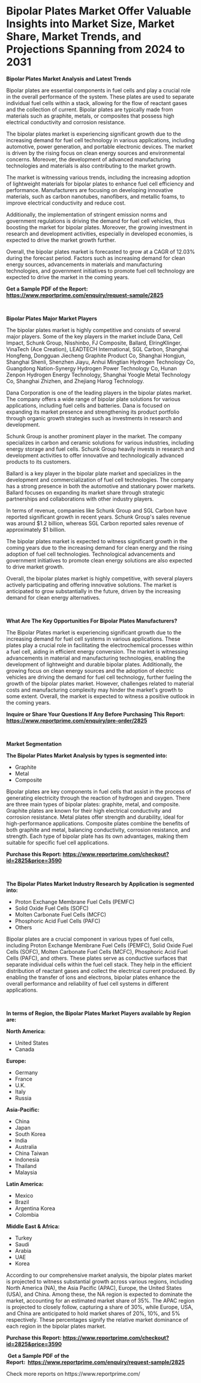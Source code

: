 <p><h1>Bipolar Plates Market Offer Valuable Insights into Market Size, Market Share, Market Trends, and Projections Spanning from 2024 to 2031</h1></p><p><strong>Bipolar Plates Market Analysis and Latest Trends</strong></p>
<p><p>Bipolar plates are essential components in fuel cells and play a crucial role in the overall performance of the system. These plates are used to separate individual fuel cells within a stack, allowing for the flow of reactant gases and the collection of current. Bipolar plates are typically made from materials such as graphite, metals, or composites that possess high electrical conductivity and corrosion resistance.</p><p>The bipolar plates market is experiencing significant growth due to the increasing demand for fuel cell technology in various applications, including automotive, power generation, and portable electronic devices. The market is driven by the rising focus on clean energy sources and environmental concerns. Moreover, the development of advanced manufacturing technologies and materials is also contributing to the market growth.</p><p>The market is witnessing various trends, including the increasing adoption of lightweight materials for bipolar plates to enhance fuel cell efficiency and performance. Manufacturers are focusing on developing innovative materials, such as carbon nanotubes, nanofibers, and metallic foams, to improve electrical conductivity and reduce cost.</p><p>Additionally, the implementation of stringent emission norms and government regulations is driving the demand for fuel cell vehicles, thus boosting the market for bipolar plates. Moreover, the growing investment in research and development activities, especially in developed economies, is expected to drive the market growth further.</p><p>Overall, the bipolar plates market is forecasted to grow at a CAGR of 12.03% during the forecast period. Factors such as increasing demand for clean energy sources, advancements in materials and manufacturing technologies, and government initiatives to promote fuel cell technology are expected to drive the market in the coming years.</p></p>
<p><strong>Get a Sample PDF of the Report:&nbsp; <a href="https://www.reportprime.com/enquiry/request-sample/2825">https://www.reportprime.com/enquiry/request-sample/2825</a></strong></p>
<p>&nbsp;</p>
<p><strong>Bipolar Plates Major Market Players</strong></p>
<p><p>The bipolar plates market is highly competitive and consists of several major players. Some of the key players in the market include Dana, Cell Impact, Schunk Group, Nisshinbo, FJ Composite, Ballard, ElringKlinger, VinaTech (Ace Creation), LEADTECH International, SGL Carbon, Shanghai Hongfeng, Dongguan Jiecheng Graphite Product Co, Shanghai Hongjun, Shanghai Shenli, Shenzhen Jiayu, Anhui Mingtian Hydrogen Technology Co, Guangdong Nation-Synergy Hydrogen Power Technology Co, Hunan Zenpon Hydrogen Energy Technology, Shanghai Yoogle Metal Technology Co, Shanghai Zhizhen, and Zhejiang Harog Technology.</p><p>Dana Corporation is one of the leading players in the bipolar plates market. The company offers a wide range of bipolar plate solutions for various applications, including fuel cells and batteries. Dana is focused on expanding its market presence and strengthening its product portfolio through organic growth strategies such as investments in research and development. </p><p>Schunk Group is another prominent player in the market. The company specializes in carbon and ceramic solutions for various industries, including energy storage and fuel cells. Schunk Group heavily invests in research and development activities to offer innovative and technologically advanced products to its customers.</p><p>Ballard is a key player in the bipolar plate market and specializes in the development and commercialization of fuel cell technologies. The company has a strong presence in both the automotive and stationary power markets. Ballard focuses on expanding its market share through strategic partnerships and collaborations with other industry players.</p><p>In terms of revenue, companies like Schunk Group and SGL Carbon have reported significant growth in recent years. Schunk Group's sales revenue was around $1.2 billion, whereas SGL Carbon reported sales revenue of approximately $1 billion.</p><p>The bipolar plates market is expected to witness significant growth in the coming years due to the increasing demand for clean energy and the rising adoption of fuel cell technologies. Technological advancements and government initiatives to promote clean energy solutions are also expected to drive market growth.</p><p>Overall, the bipolar plates market is highly competitive, with several players actively participating and offering innovative solutions. The market is anticipated to grow substantially in the future, driven by the increasing demand for clean energy alternatives.</p></p>
<p>&nbsp;</p>
<p><strong>What Are The Key Opportunities For Bipolar Plates Manufacturers?</strong></p>
<p><p>The Bipolar Plates market is experiencing significant growth due to the increasing demand for fuel cell systems in various applications. These plates play a crucial role in facilitating the electrochemical processes within a fuel cell, aiding in efficient energy conversion. The market is witnessing advancements in material and manufacturing technologies, enabling the development of lightweight and durable bipolar plates. Additionally, the growing focus on clean energy sources and the adoption of electric vehicles are driving the demand for fuel cell technology, further fueling the growth of the bipolar plates market. However, challenges related to material costs and manufacturing complexity may hinder the market's growth to some extent. Overall, the market is expected to witness a positive outlook in the coming years.</p></p>
<p><strong>Inquire or Share Your Questions If Any Before Purchasing This Report: <a href="https://www.reportprime.com/enquiry/pre-order/2825">https://www.reportprime.com/enquiry/pre-order/2825</a></strong></p>
<p>&nbsp;</p>
<p><strong>Market Segmentation</strong></p>
<p><strong>The Bipolar Plates Market Analysis by types is segmented into:</strong></p>
<p><ul><li>Graphite</li><li>Metal</li><li>Composite</li></ul></p>
<p><p>Bipolar plates are key components in fuel cells that assist in the process of generating electricity through the reaction of hydrogen and oxygen. There are three main types of bipolar plates: graphite, metal, and composite. Graphite plates are known for their high electrical conductivity and corrosion resistance. Metal plates offer strength and durability, ideal for high-performance applications. Composite plates combine the benefits of both graphite and metal, balancing conductivity, corrosion resistance, and strength. Each type of bipolar plate has its own advantages, making them suitable for specific fuel cell applications.</p></p>
<p><strong>Purchase this Report:&nbsp;<a href="https://www.reportprime.com/checkout?id=2825&price=3590">https://www.reportprime.com/checkout?id=2825&price=3590</a></strong></p>
<p>&nbsp;</p>
<p><strong>The Bipolar Plates Market Industry Research by Application is segmented into:</strong></p>
<p><ul><li>Proton Exchange Membrane Fuel Cells (PEMFC)</li><li>Solid Oxide Fuel Cells (SOFC)</li><li>Molten Carbonate Fuel Cells (MCFC)</li><li>Phosphoric Acid Fuel Cells (PAFC)</li><li>Others</li></ul></p>
<p><p>Bipolar plates are a crucial component in various types of fuel cells, including Proton Exchange Membrane Fuel Cells (PEMFC), Solid Oxide Fuel Cells (SOFC), Molten Carbonate Fuel Cells (MCFC), Phosphoric Acid Fuel Cells (PAFC), and others. These plates serve as conductive surfaces that separate individual cells within the fuel cell stack. They help in the efficient distribution of reactant gases and collect the electrical current produced. By enabling the transfer of ions and electrons, bipolar plates enhance the overall performance and reliability of fuel cell systems in different applications.</p></p>
<p>&nbsp;</p>
<p><strong>In terms of Region, the Bipolar Plates Market Players available by Region are:</strong></p>
<p>
    <p> <strong> North America: </strong>
        <ul>
            <li>United States</li>
            <li>Canada</li>
        </ul>
        </p> 
    <p> <strong> Europe: </strong>
        <ul>
            <li>Germany</li>
            <li>France</li>
            <li>U.K.</li>
            <li>Italy</li>
            <li>Russia</li>
        </ul>
        </p> 
    <p> <strong> Asia-Pacific: </strong>
        <ul>
            <li>China</li>
            <li>Japan</li>
            <li>South Korea</li>
            <li>India</li>
            <li>Australia</li>
            <li>China Taiwan</li>
            <li>Indonesia</li>
            <li>Thailand</li>
            <li>Malaysia</li>
        </ul>
        </p> 
    <p> <strong> Latin America: </strong>
        <ul>
            <li>Mexico</li>
            <li>Brazil</li>
            <li>Argentina Korea</li>
            <li>Colombia</li>
        </ul>
        </p> 
    <p> <strong> Middle East & Africa: </strong>
        <ul>
            <li>Turkey</li>
            <li>Saudi</li>
            <li>Arabia</li>
            <li>UAE</li>
            <li>Korea</li>
        </ul>
    </p>
    </p>
<p><p>According to our comprehensive market analysis, the bipolar plates market is projected to witness substantial growth across various regions, including North America (NA), the Asia Pacific (APAC), Europe, the United States (USA), and China. Among these, the NA region is expected to dominate the market, accounting for an estimated market share of 35%. The APAC region is projected to closely follow, capturing a share of 30%, while Europe, USA, and China are anticipated to hold market shares of 20%, 10%, and 5% respectively. These percentages signify the relative market dominance of each region in the bipolar plates market.</p></p>
<p><strong>Purchase this Report: <a href="https://www.reportprime.com/checkout?id=2825&price=3590">https://www.reportprime.com/checkout?id=2825&price=3590</a></strong></p>
<p>&nbsp;<strong>Get a Sample PDF of the Report:&nbsp;&nbsp;<a href="https://www.reportprime.com/enquiry/request-sample/2825">https://www.reportprime.com/enquiry/request-sample/2825</a></strong></p>
<p><strong></strong></p>
<p>Check more reports on https://www.reportprime.com/</p>